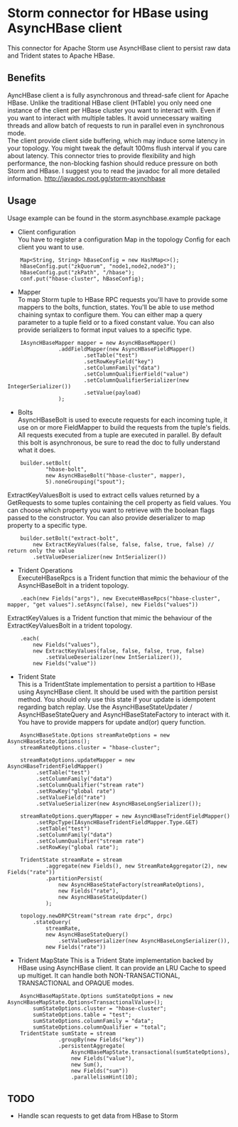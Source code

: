 Storm connector for HBase using AsyncHBase client
=================================================

This connector for Apache Storm use AsyncHBase client to 
persist raw data and  Trident states to Apache HBase.
 
Benefits
--------

AyncHBase client a is fully asynchronous and thread-safe client
for Apache HBase. Unlike the traditional HBase client (HTable)
you only need one instance of the client per HBase cluster you
want to interact with. Even if you want to interact with
multiple tables. It avoid unnecessary waiting threads and
allow batch of requests to run in parallel even in synchronous
mode.  
The client provide client side buffering, which may induce
some latency in your topology. You might tweak the default 100ms
flush interval if you care about latency. This connector
tries to provide flexibility and high performance, the non-blocking
fashion should reduce pressure on both Storm and HBase.
I suggest you to read the javadoc for all more detailed information.
http://javadoc.root.gg/storm-asynchbase

Usage
-----

Usage example can be found in the storm.asynchbase.example package

 * Client configuration  
You have to register a configuration Map in the topology Config for
each client you want to use. 

```
    Map<String, String> hBaseConfig = new HashMap<>();
    hBaseConfig.put("zkQuorum", "node1,node2,node3");
    hBaseConfig.put("zkPath", "/hbase");
    conf.put("hbase-cluster", hBaseConfig);
```        

 * Mapper  
To map Storm tuple to HBase RPC requests you'll have to provide
some mappers to the bolts, function, states.
You'll be able to use method chaining syntax to configure them.
You can either map a query parameter to a tuple field or to a
fixed constant value. You can also provide serializers to
format input values to a specific type.

```
    IAsyncHBaseMapper mapper = new AsyncHBaseMapper()
                .addFieldMapper(new AsyncHBaseFieldMapper()
                        .setTable("test")
                        .setRowKeyField("key")
                        .setColumnFamily("data")
                        .setColumnQualifierField("value")
                        .setColumnQualifierSerializer(new IntegerSerializer())
                        .setValue(payload)
                );
```

 * Bolts  
AsyncHBaseBolt is used to execute requests for each incoming tuple, it use
on or more FieldMapper to build the requests from the tuple's fields. All 
requests executed from a tuple are executed in parallel. By default this 
bolt is asynchronous, be sure to read the doc to fully understand what it
does.

```
    builder.setBolt(
            "hbase-bolt",
            new AsyncHBaseBolt("hbase-cluster", mapper),
            5).noneGrouping("spout");
```

ExtractKeyValuesBolt is used to extract cells values returned by a GetRequests
to some tuples containing the cell property as field values. You can choose
which property you want to retrieve with the boolean flags passed to the
constructor. You can also provide deserializer to map property to a 
specific type.

```
    builder.setBolt("extract-bolt",
        new ExtractKeyValues(false, false, false, true, false) // return only the value
        .setValueDeserializer(new IntSerializer())
```

 * Trident Operations  
ExecuteHBaseRpcs is a Trident function that mimic the behaviour of the
AsyncHBaseBolt in a trident topology.

```
    .each(new Fields("args"), new ExecuteHBaseRpcs("hbase-cluster", mapper, "get values").setAsync(false), new Fields("values"))    
```

ExtractKeyValues is a Trident function that mimic the behaviour of the
ExtractKeyValuesBolt in a trident topology.

```
    .each(
        new Fields("values"),
        new ExtractKeyValues(false, false, false, true, false)
            .setValueDeserializer(new IntSerializer()),
        new Fields("value"))
```

 * Trident State  
This is a TridentState implementation to persist a partition to HBase using AsyncHBase client.
It should be used with the partition persist method.
You should only use this state if your update is idempotent regarding batch replay. Use the
AsyncHBaseStateUpdater / AsyncHBaseStateQuery and AsyncHBaseStateFactory to interact with it.
You have to provide mappers for update and(or) query function.

```
    AsyncHBaseState.Options streamRateOptions = new AsyncHBaseState.Options();
    streamRateOptions.cluster = "hbase-cluster";
```
```
    streamRateOptions.updateMapper = new AsyncHBaseTridentFieldMapper()
         .setTable("test")
         .setColumnFamily("data")
         .setColumnQualifier("stream rate")
         .setRowKey("global rate")
         .setValueField("rate")
         .setValueSerializer(new AsyncHBaseLongSerializer());
```
```
    streamRateOptions.queryMapper = new AsyncHBaseTridentFieldMapper()
         .setRpcType(IAsyncHBaseTridentFieldMapper.Type.GET)
         .setTable("test")
         .setColumnFamily("data")
         .setColumnQualifier("stream rate")
         .setRowKey("global rate");
```
```
    TridentState streamRate = stream
            .aggregate(new Fields(), new StreamRateAggregator(2), new Fields("rate"))
            .partitionPersist(
                new AsyncHBaseStateFactory(streamRateOptions),
                new Fields("rate"),
                new AsyncHBaseStateUpdater()
            );
```
```
    topology.newDRPCStream("stream rate drpc", drpc)
        .stateQuery(
            streamRate,
            new AsyncHBaseStateQuery()
                .setValueDeserializer(new AsyncHBaseLongSerializer()),
            new Fields("rate"))
```

 * Trident MapState
This is a Trident State implementation backed by HBase using AsyncHBase client.
It can provide an LRU Cache to speed up multiget. It can handle both 
NON-TRANSACTIONAL, TRANSACTIONAL and OPAQUE modes.

```
    AsyncHBaseMapState.Options sumStateOptions = new AsyncHBaseMapState.Options<TransactionalValue>();
        sumStateOptions.cluster = "hbase-cluster";
        sumStateOptions.table = "test";
        sumStateOptions.columnFamily = "data";
        sumStateOptions.columnQualifier = "total";
    TridentState sumState = stream
                .groupBy(new Fields("key"))
                .persistentAggregate(
                    AsyncHBaseMapState.transactional(sumStateOptions),
                    new Fields("value"),
                    new Sum(),
                    new Fields("sum"))
                    .parallelismHint(10);
```

TODO
----

 * Handle scan requests to get data from HBase to Storm